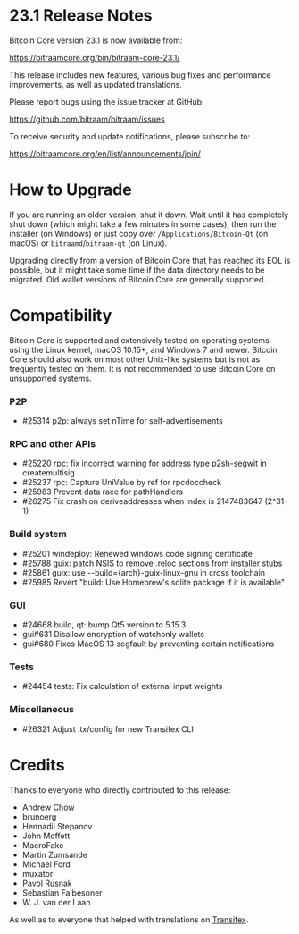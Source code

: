 23.1 Release Notes
==================

Bitcoin Core version 23.1 is now available from:

  <https://bitraamcore.org/bin/bitraam-core-23.1/>

This release includes new features, various bug fixes and performance
improvements, as well as updated translations.

Please report bugs using the issue tracker at GitHub:

  <https://github.com/bitraam/bitraam/issues>

To receive security and update notifications, please subscribe to:

  <https://bitraamcore.org/en/list/announcements/join/>

How to Upgrade
==============

If you are running an older version, shut it down. Wait until it has completely
shut down (which might take a few minutes in some cases), then run the
installer (on Windows) or just copy over `/Applications/Bitcoin-Qt` (on macOS)
or `bitraamd`/`bitraam-qt` (on Linux).

Upgrading directly from a version of Bitcoin Core that has reached its EOL is
possible, but it might take some time if the data directory needs to be migrated. Old
wallet versions of Bitcoin Core are generally supported.

Compatibility
==============

Bitcoin Core is supported and extensively tested on operating systems
using the Linux kernel, macOS 10.15+, and Windows 7 and newer.  Bitcoin
Core should also work on most other Unix-like systems but is not as
frequently tested on them.  It is not recommended to use Bitcoin Core on
unsupported systems.

### P2P

- #25314 p2p: always set nTime for self-advertisements

### RPC and other APIs

- #25220 rpc: fix incorrect warning for address type p2sh-segwit in createmultisig
- #25237 rpc: Capture UniValue by ref for rpcdoccheck
- #25983 Prevent data race for pathHandlers
- #26275 Fix crash on deriveaddresses when index is 2147483647 (2^31-1)

### Build system

- #25201 windeploy: Renewed windows code signing certificate
- #25788 guix: patch NSIS to remove .reloc sections from installer stubs
- #25861 guix: use --build={arch}-guix-linux-gnu in cross toolchain
- #25985 Revert "build: Use Homebrew's sqlite package if it is available"

### GUI

- #24668 build, qt: bump Qt5 version to 5.15.3
- gui#631 Disallow encryption of watchonly wallets
- gui#680 Fixes MacOS 13 segfault by preventing certain notifications

### Tests

- #24454 tests: Fix calculation of external input weights

### Miscellaneous

- #26321 Adjust .tx/config for new Transifex CLI

Credits
=======

Thanks to everyone who directly contributed to this release:

- Andrew Chow
- brunoerg
- Hennadii Stepanov
- John Moffett
- MacroFake
- Martin Zumsande
- Michael Ford
- muxator
- Pavol Rusnak
- Sebastian Falbesoner
- W. J. van der Laan

As well as to everyone that helped with translations on
[Transifex](https://www.transifex.com/bitraam/bitraam/).
